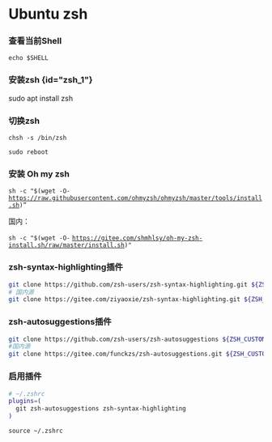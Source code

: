 # Ubuntu zsh

### 查看当前Shell

`echo $SHELL`

### 安装zsh {id="zsh_1"}

sudo apt install zsh

### 切换zsh

`chsh -s /bin/zsh`

`sudo reboot`

### 安装 Oh my zsh

`sh -c "$(wget -O-` [`https://raw.githubusercontent.com/ohmyzsh/ohmyzsh/master/tools/install.sh`](https://raw.githubusercontent.com/ohmyzsh/ohmyzsh/master/tools/install.sh)`)”`

国内：

`sh -c "$(wget -O-` [`https://gitee.com/shmhlsy/oh-my-zsh-install.sh/raw/master/install.sh`](https://gitee.com/shmhlsy/oh-my-zsh-install.sh/raw/master/install.sh)`)"`

### zsh-syntax-highlighting插件

```bash
git clone https://github.com/zsh-users/zsh-syntax-highlighting.git ${ZSH_CUSTOM:-~/.oh-my-zsh/custom}/plugins/zsh-syntax-highlighting
# 国内源
git clone https://gitee.com/ziyaoxie/zsh-syntax-highlighting.git ${ZSH_CUSTOM:-~/.oh-my-zsh/custom}/plugins/zsh-syntax-highlighting
```

### zsh-autosuggestions插件

```bash
git clone https://github.com/zsh-users/zsh-autosuggestions ${ZSH_CUSTOM:-~/.oh-my-zsh/custom}/plugins/zsh-autosuggestions
#国内源
git clone https://gitee.com/funckzs/zsh-autosuggestions.git ${ZSH_CUSTOM:-~/.oh-my-zsh/custom}/plugins/zsh-autosuggestions
```

### 启用插件

```bash
# ~/.zshrc
plugins=(
  git zsh-autosuggestions zsh-syntax-highlighting
)
```

`source ~/.zshrc`

